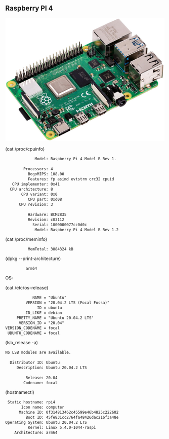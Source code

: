 ## Raspberry PI 4

![RP4](../imgs/RP4.jpg)

(cat /proc/cpuinfo)


                 Model: Raspberry Pi 4 Model B Rev 1.

            Processors: 4
              BogoMIPS: 108.00
              Features: fp asimd evtstrm crc32 cpuid
       CPU implementer: 0x41
      CPU architecture: 8
           CPU variant: 0x0
              CPU part: 0xd08
          CPU revision: 3

              Hardware: BCM2835
              Revision: c03112
                Serial: 1000000077cc0d0c
                 Model: Raspberry Pi 4 Model B Rev 1.2
 
(cat /proc/meminfo)

              MemTotal: 3884324 kB

(dpkg --print-architecture)

             arm64

OS:

(cat /etc/os-release)

                NAME = "Ubuntu"
             VERSION = "20.04.2 LTS (Focal Fossa)"
                  ID = ubuntu
             ID_LIKE = debian
         PRETTY_NAME = "Ubuntu 20.04.2 LTS"
          VERSION_ID = "20.04"
    VERSION_CODENAME = focal
     UBUNTU_CODENAME = focal

(lsb_release -a)

    No LSB modules are available.

      Distributor ID: Ubuntu
         Description: Ubuntu 20.04.2 LTS

             Release: 20.04
            Codename: focal

(hostnamectl)

     Static hostname: rpi4
           Icon name: computer
          Machine ID: 0f314813462c45599e46b4825c222602
             Boot ID: 45fe831cc2764fa48426dac216f3a48e
    Operating System: Ubuntu 20.04.2 LTS
              Kernel: Linux 5.4.0-1044-raspi
        Architecture: arm64
      
